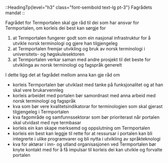 ::HeadingTp{level="h3" class="font-semibold text-lg pt-3"}
Fagrådets mandat
::

Fagrådet for Termportalen skal gje råd til dei som har ansvar for
Termportalen, om korleis dei best kan sørgje for

1. at Termportalen fungerer godt som ein nasjonal infrastruktur for å utvikle norsk terminologi og gjere han tilgjengeleg
2. at Termportalen fremjar utvikling og bruk av norsk terminologi i universitets- og høgskulesektoren
3. at Termportalen verkar saman med andre prosjekt til det beste for utviklinga av norsk terminologi og fagspråk generelt

I dette ligg det at fagrådet mellom anna kan gje råd om
- korleis Termportalen bør utviklast med tanke på funksjonalitet og at han skal vere brukarvennleg
- korleis arbeidet med portalen bør samordnast med anna arbeid med norsk terminologi og fagspråk
- kva som bør vere kvalitetsindikatorar for terminologien som skal gjerast tilgjengeleg i Termportalen
- kva fagområde og samfunnssektorar som bør prioriterast når portalen skal utvidast med nye termbasar
- korleis ein kan skape merksemd og oppslutning om Termportalen
- korleis ein best kan leggje til rette for at ressursar i portalen kan bli integrerte i ulike programvarer og bli nytta i utvikling av språkteknologi
- kva for aktørar i inn- og utland organisasjonen ved Termportalen bør knyte kontakt med for å få impulsar til korleis dei kan utvikle og forvalte portalen
